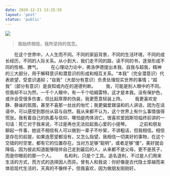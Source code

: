 ```yaml
---
date: 2020-12-21 13:25:55
layout: 'post'
status: 'public'
---
```

![](https://cdn.pixabay.com/photo/2020/06/15/17/35/me-nots-5302712_1280.jpg)

> 我始终相信，我所坚持的信念。

&emsp;&emsp;在这个世界中，人人生而不同。不同的家庭背景，不同的生活环境，不同的成长经历，不同的人际关系。从小到大，我们走不同的路，读不同的书，逐渐形成不同的性格、脾气。
&emsp;&emsp;在心理动力论中，弗洛伊德提出本我、自我与超我，精神的三大部分，用于解释意识和潜意识的形成和相互关系。“本我”（完全潜意识）代表欲望，受意识遏抑；“自我”（大部分有意识）负责处理现实世界的事情；“超我”（部分有意识）是良知或内在的道德判断。
&emsp;&emsp;我，可能是别人眼中的不同。但我却不以为然，一千个人眼中，有一千个哈姆雷特，这才是本我。没有保护色，或许会受很多伤害，但比起厚厚的伪装，我更愿意轻装上阵。
&emsp;&emsp;我更喜欢安静、静谧的氛围，甚至不喜那一丝丝的匆忙；我更偏爱跟温和的人讲话，因为在话语中，可以感受到那份从容与自然，我从来都不认为，这个世界上有什么事情值得慌张。我有着自己的执着与信仰，哪怕是肉体消亡。很喜欢爱因斯坦临终前讲的一句话：死亡对于我来说，不过是再也无法拉起我心爱的小提琴。
&emsp;&emsp;之前和朋友聊起一件事，她说不相信有人可以做到一辈子不吵架，不讲粗话，但我相信。相信是存在的前提，如果连愿望都没有，又怎么指望。我相信一切美好的事物，在这个交错的时空里，都有它的位置存在。当对方足够“聪明”，或者足够”傻“，美好就会降临，因为彼此知道能够陪伴自己走到最后的人，从来都不是父母，更不是孩子，而是你眼前的那一个人。
&emsp;&emsp;名和利，只是个工具。追名逐利，不过是人们用来生活的方式，而方式的选择因人而异。曾有人和我说：你好像是古代隐士穿越而来体验现代生活的，天真的不像样子，但我喜欢，因为做朋友刚刚好。